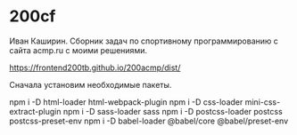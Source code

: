 # 200cf
Иван Каширин. Сборник задач по спортивному программированию с сайта acmp.ru с моими решениями.

https://frontend200tb.github.io/200acmp/dist/

Сначала установим необходимые пакеты.

npm i -D html-loader html-webpack-plugin
npm i -D css-loader mini-css-extract-plugin
npm i -D sass-loader sass
npm i -D postcss-loader postcss postcss-preset-env
npm i -D babel-loader @babel/core @babel/preset-env